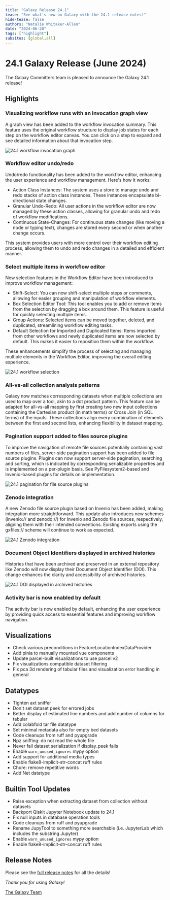 ```yaml
---
title: "Galaxy Release 24.1"
tease: "See what's new on Galaxy with the 24.1 release notes!"
hide-tease: false
authors: "Natalie Whitaker-Allen"
date: "2024-06-20"
tags: ["highlight"]
subsites: [global,all]
---
```

# 24.1 Galaxy Release (June 2024)

The Galaxy Committers team is pleased to announce the Galaxy 24.1 release!

## Highlights

### Visualizing workflow runs with an invocation graph view
A graph view has been added to the workflow invocation summary. This feature uses the original workflow structure to display job states for each step on the workflow editor canvas. You can click on a step to expand and see detailed information about that invocation step.

![24.1 workflow invocation graph](24.1-wf_graph.png)


### Workflow editor undo/redo
Undo/redo functionality has been added to the workflow editor, enhancing the user experience and workflow management. Here's how it works:

- Action Class Instances: The system uses a store to manage undo and redo stacks of action class instances. These instances encapsulate bi-directional state changes.
- Granular Undo-Redo: All user actions in the workflow editor are now managed by these action classes, allowing for granular undo and redo of workflow modifications.
- Continuous State-Changes: For continuous state changes (like moving a node or typing text), changes are stored every second or when another change occurs.

This system provides users with more control over their workflow editing process, allowing them to undo and redo changes in a detailed and efficient manner.


### Select multiple items in workflow editor
New selection features in the Workflow Editor have been introduced to improve workflow management:

- Shift-Select: You can now shift-select multiple steps or comments, allowing for easier grouping and manipulation of workflow elements.
- Box Selection Editor Tool: This tool enables you to add or remove items from the selection by dragging a box around them. This feature is useful for quickly selecting multiple items.
- Group Actions: Selected items can be moved together, deleted, and duplicated, streamlining workflow editing tasks.
- Default Selection for Imported and Duplicated Items: Items imported from other workflows and newly duplicated items are now selected by default. This makes it easier to reposition them within the workflow.

These enhancements simplify the process of selecting and managing multiple elements in the Workflow Editor, improving the overall editing experience.

![24.1 workflow selection](24.1-wf_selection.png)


### All-vs-all collection analysis patterns
Galaxy now matches corresponding datasets when multiple collections are used to map over a tool, akin to a dot product pattern. This feature can be adapted for all-vs-all mapping by first creating two new input collections containing the Cartesian product (in math terms) or Cross Join (in SQL terms) of the inputs. These collections align every combination of elements between the first and second lists, enhancing flexibility in dataset mapping.


### Pagination support added to files source plugins
To improve the navigation of remote file sources potentially containing vast numbers of files, server-side pagination support has been added to file source plugins. Plugins can now support server-side pagination, searching and sorting, which is indicated by corresponding serializable properties and is implemented on a per-plugin basis. See PyFilesystem2-based and Invenio-based plugins for details on implementation.

![24.1 pagination for file source plugins](24.1-pagination.gif)


### Zenodo integration
A new Zenodo file source plugin based on Invenio has been added, making integration more straightforward. This update also introduces new schemes (invenio:// and zenodo://) for Invenio and Zenodo file sources, respectively, aligning them with their intended conventions. Existing exports using the gxfiles:// scheme will continue to work as expected.

![24.1 Zenodo integration](24.1-zenodo.png)


### Document Object Identifiers displayed in archived histories
Histories that have been archived and preserved in an external repository like Zenodo will now display their Document Object Identifier (DOI). This change enhances the clarity and accessibility of archived histories.

![24.1 DOI displayed in archived histories](24.1-doi.png)


### Activity bar is now enabled by default
The activity bar is now enabled by default, enhancing the user experience by providing quick access to essential features and improving workflow navigation.


## Visualizations
* Check various preconditions in FeatureLocationIndexDataProvider
* Add pinia to manually mounted vue components
* Update parcel-built visualizations to use parcel v2
* Fix visualizations compatible dataset filtering
* Fix pca 3d rendering of tabular files and visualization error handling in general


## Datatypes
* Tighten axt sniffer
* Don't set dataset peek for errored jobs
* Better display of estimated line numbers and add number of columns for tabular
* Add colabfold tar file datatype
* Set minimal metadata also for empty bed datasets
* Code cleanups from ruff and pyupgrade
* Npz sniffing: do not read the whole file
* Never fail dataset serialization if display_peek fails
* Enable ``warn_unused_ignores`` mypy option
* Add support for additional media types
* Enable flake8-implicit-str-concat ruff rules
* Chore: remove repetitive words
* Add Net datatype


## Builtin Tool Updates
* Raise exception when extracting dataset from collection without datasets
* Backport Qiskit Jupyter Notebook update to 24.1
* Fix null inputs in database operation tools
* Code cleanups from ruff and pyupgrade
* Rename JupyTool to something more searchable (i.e. JupyterLab which includes the substring Jupyter)
* Enable ``warn_unused_ignores`` mypy option
* Enable flake8-implicit-str-concat ruff rules


## Release Notes
Please see the [full release notes](https://docs.galaxyproject.org/en/master/releases/index.html) for all the details!

*Thank you for using Galaxy!*

[The Galaxy Team](https://galaxyproject.org/galaxy-team/)




